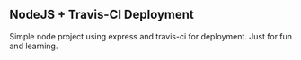 ## NodeJS + Travis-CI Deployment

Simple node project using express and travis-ci for deployment.
Just for fun and learning.